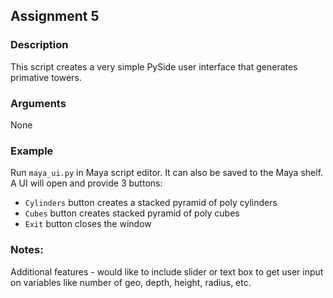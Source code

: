 ## **Assignment 5**
 
### **Description**
This script creates a very simple PySide user interface that generates primative towers.

### **Arguments**
None

### **Example**
Run `maya_ui.py` in Maya script editor. It can also be saved to the Maya shelf. A UI will open and provide 3 buttons:
 - `Cylinders` button creates a stacked pyramid of poly cylinders
 - `Cubes` button creates stacked pyramid of poly cubes
 - `Exit` button closes the window

 ### Notes:
 Additional features - would like to include slider or text box to get user input on variables like number of geo, depth, height, radius, etc.
